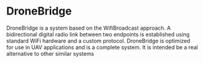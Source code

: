 # DroneBridge
DroneBridge is a system based on the WifiBroadcast approach. A bidirectional digital radio link between two endpoints is established using standard WiFi hardware and a custom protocol. DroneBridge is optimized for use in UAV applications and is a complete system. It is intended be a real alternative to other similar systems
